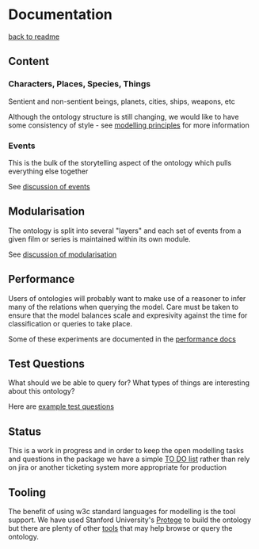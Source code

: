 # Documentation

[back to readme](../readme.md)

## Content

### Characters, Places, Species, Things
Sentient and non-sentient beings, planets, cities, ships, weapons, etc

Although the ontology structure is still changing, we would like to have some consistency of style - see [modelling principles](modelling%20principles.md) for more information

### Events
This is the bulk of the storytelling aspect of the ontology which pulls everything else together

See [discussion of events](events.md)

## Modularisation

The ontology is split into several "layers" and each set of events from a given film or series is
maintained within its own module.

See [discussion of modularisation](modularisation.md)

## Performance

Users of ontologies will probably want to make use of a reasoner
to infer many of the relations when querying the model. Care must be taken to
ensure that the model balances scale and expresivity against the time for classification
or queries to take place.

Some of these experiments are documented in the [performance docs](performance.md)

## Test Questions

What should we be able to query for? What types of things are interesting about this
ontology?

Here are [example test questions](test%20questions.md)

## Status

This is a work in progress and in order to keep the open modelling tasks and
questions in the package we have a simple [TO DO list](todo.md) rather than rely
on jira or another ticketing system more appropriate for production

## Tooling

The benefit of using w3c standard languages for modelling is the tool support.
We have used Stanford University's [Protege](https://protege.stanford.edu) to build the ontology
but there are plenty of other [tools](tools.md) that may help browse or query the ontology.
